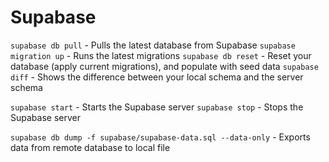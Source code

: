 # Supabase

`supabase db pull` - Pulls the latest database from Supabase
`supabase migration up` - Runs the latest migrations
`supabase db reset` - Reset your database (apply current migrations), and populate with seed data
`supabase diff` - Shows the difference between your local schema and the server schema

`supabase start` - Starts the Supabase server
`supabase stop` - Stops the Supabase server

`supabase db dump -f supabase/supabase-data.sql --data-only` - Exports data from remote database to local file
